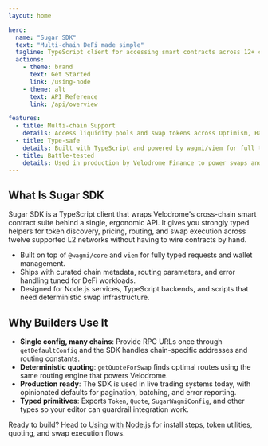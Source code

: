 ```yaml
---
layout: home

hero:
  name: "Sugar SDK"
  text: "Multi-chain DeFi made simple"
  tagline: TypeScript client for accessing smart contracts across 12+ chains
  actions:
    - theme: brand
      text: Get Started
      link: /using-node
    - theme: alt
      text: API Reference
      link: /api/overview

features:
  - title: Multi-chain Support
    details: Access liquidity pools and swap tokens across Optimism, Base, Mode, Celo, and 8 other chains from a single SDK
  - title: Type-safe
    details: Built with TypeScript and powered by wagmi/viem for full type safety and autocomplete
  - title: Battle-tested
    details: Used in production by Velodrome Finance to power swaps and liquidity operations
---
```


## What Is Sugar SDK

Sugar SDK is a TypeScript client that wraps Velodrome's cross-chain smart contract suite behind a single, ergonomic API. It gives you strongly typed helpers for token discovery, pricing, routing, and swap execution across twelve supported L2 networks without having to wire contracts by hand.

- Built on top of `@wagmi/core` and `viem` for fully typed requests and wallet management.
- Ships with curated chain metadata, routing parameters, and error handling tuned for DeFi workloads.
- Designed for Node.js services, TypeScript backends, and scripts that need deterministic swap infrastructure.

## Why Builders Use It

- **Single config, many chains**: Provide RPC URLs once through `getDefaultConfig` and the SDK handles chain-specific addresses and routing constants.
- **Deterministic quoting**: `getQuoteForSwap` finds optimal routes using the same routing engine that powers Velodrome.
- **Production ready**: The SDK is used in live trading systems today, with opinionated defaults for pagination, batching, and error reporting.
- **Typed primitives**: Exports `Token`, `Quote`, `SugarWagmiConfig`, and other types so your editor can guardrail integration work.

Ready to build? Head to [Using with Node.js](/using-node) for install steps, token utilities, quoting, and swap execution flows.
